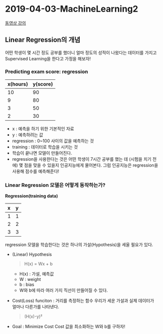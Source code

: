# 2019-04-03-MachineLearning2

[동영상 강의](https://www.youtube.com/watch?v=Hax03rCn3UI&list=PLlMkM4tgfjnLSOjrEJN31gZATbcj_MpUm&index=4)

## Linear Regression의 개념

어떤 학생이 몇 시간 정도 공부를 했더니 얼마 정도의 성적이 나왔다는 데이터를 가지고 Supervised Learning을 한다고 가정을 해보자!

### Predicting exam score: regression

| **x\(hours\)** | **y\(score\)** |
| :--- | :--- |
| 10 | 90 |
| 9 | 80 |
| 3 | 50 |
| 2 | 30 |

* x : 예측을 하기 위한 기본적인 자료
* y : 예측하려는 값
* regression : 0~100 사이의 값을 예측하는 것
* training : 데이터로 학습을 시키는 것
* 학습이 끝나면 모델이 만들어진다.
* regression을 사용한다는 것은 어떤 학생이 7시간 공부를 했는 데 \(시험을 치기 전에\) 몇 점을 맞을 수 있을지 인공지능에게 물어본다. 그럼 인공지능은 regression을 사용해 점수를 예측해준다!

### Linear Regression 모델은 어떻게 동작하는가?

**Regression\(training data\)**

| **x** | **y** |
| :--- | :--- |
| 1 | 1 |
| 2 | 2 |
| 3 | 3 |

regression 모델을 학습한다는 것은 하나의 가설\(Hypothesis\)을 세울 필요가 있다.

* \(Linear\) Hypothesis

  > H\(x\) = Wx + b

  * H\(x\) : 가설, 예측값
  * W : weight
  * b : bias
  * W와 b에 따라 여러 가지 직선이 만들어질 수 있다. 

* Cost\(Loss\) funciton : 거리를 측정하는 함수 우리가 세운 가설과 실제 데이터가 얼마나 다른가를 나타낸다.

  > \(H\(x\)-y\)²

* Goal : Minimize Cost Cost 값을 최소화하는 W와 b를 구하자!

